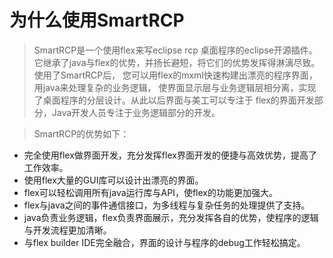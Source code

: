 # 为什么使用SmartRCP #


> SmartRCP是一个使用flex来写eclipse rcp 桌面程序的eclipse开源插件。
它继承了java与flex的优势，并扬长避短，将它们的优势发挥得淋漓尽致。使用了SmartRCP后，
您可以用flex的mxml快速构建出漂亮的程序界面，用java来处理复杂的业务逻辑，
使界面显示层与业务逻辑层相分离，实现了桌面程序的分层设计。从此以后界面与美工可以专注于
flex的界面开发部分，Java开发人员专注于业务逻辑部分的开发。


> SmartRCP的优势如下：

  * 完全使用flex做界面开发，充分发挥flex界面开发的便捷与高效优势，提高了工作效率。
  * 使用flex大量的GUI库可以设计出漂亮的界面。
  * flex可以轻松调用所有java运行库与API，使flex的功能更加强大。
  * flex与java之间的事件通信接口，为多线程与复杂任务的处理提供了支持。
  * java负责业务逻辑，flex负责界面展示，充分发挥各自的优势，使程序的逻辑与开发流程更加清晰。
  * 与flex builder IDE完全融合，界面的设计与程序的debug工作轻松搞定。
